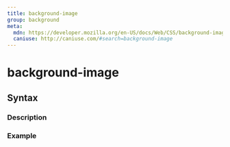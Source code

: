 ```yaml
---
title: background-image
group: background
meta:
  mdn: https://developer.mozilla.org/en-US/docs/Web/CSS/background-image
  caniuse: http://caniuse.com/#search=background-image
---
```


# background-image
<!--- Introduction for background-image, keep it brief and set the overall context -->

## Syntax
<!--- Introduce the various syntax for background-image -->

### Description
<!--- For each major section of syntax, provide a description explaining its usage further -->

### Example
<!--- Provide code examples for the syntax block you're currently describing -->